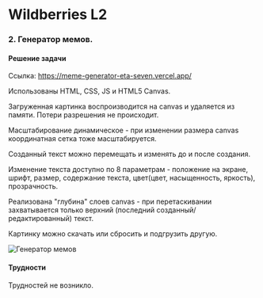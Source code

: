 # Wildberries L2

### 2. Генератор мемов.

#### Решение задачи

Ссылка: https://meme-generator-eta-seven.vercel.app/

Использованы HTML, CSS, JS и HTML5 Canvas.

Загруженная картинка воспроизводится на canvas и удаляется из памяти. Потери разрешения не происходит.

Масштабирование динамическое - при изменении размера canvas координатная сетка тоже масштабируется.

Созданный текст можно перемещать и изменять до и после создания.

Изменение текста доступно по 8 параметрам - положение на экране, шрифт, размер, содержание текста, цвет(цвет, насыщенность, яркость), прозрачность.

Реализована "глубина" слоев canvas - при перетаскивании захватывается только верхний (последний созданный/редактированный) текст.

Картинку можно скачать или сбросить и подгрузить другую.

![Генератор мемов](./readme_gif.gif)

#### Трудности

Трудностей не возникло.
